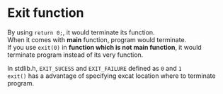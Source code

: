 # Exit function

By using `return 0;`, it would terminate its function.   
When it comes with **main** function, program would terminate.   
If you use `exit(0)` in **function which is not main function**, it would terminate program   instead of its very function.   
   
In stdlib.h, `EXIT_SUCESS` and `EXIT_FAILURE` defined as `0` and `1`   
`exit()` has a advantage of specifying excat location where to terminate program.
